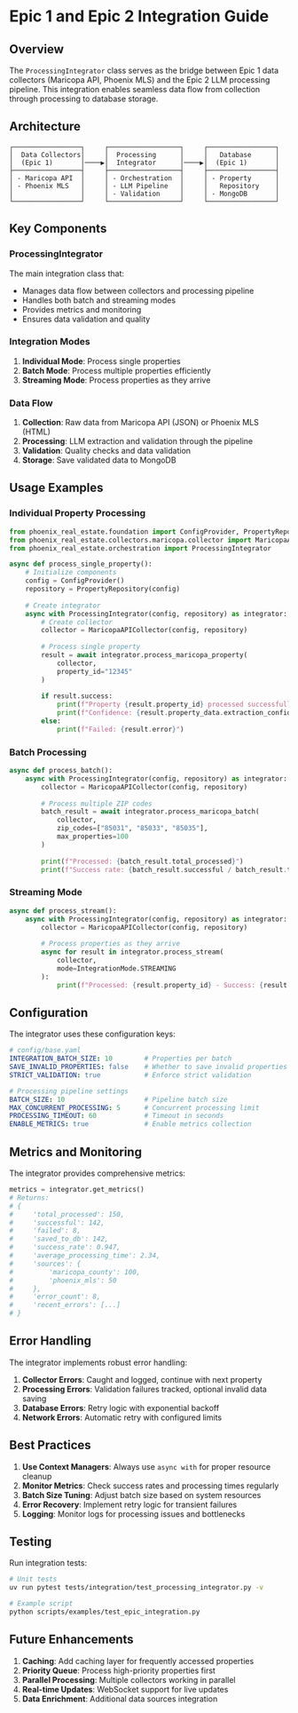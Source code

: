 # Epic 1 and Epic 2 Integration Guide

## Overview

The `ProcessingIntegrator` class serves as the bridge between Epic 1 data collectors (Maricopa API, Phoenix MLS) and the Epic 2 LLM processing pipeline. This integration enables seamless data flow from collection through processing to database storage.

## Architecture

```
┌─────────────────┐     ┌──────────────────┐     ┌─────────────────┐
│  Data Collectors│     │  Processing      │     │   Database      │
│  (Epic 1)       │────▶│  Integrator      │────▶│  (Epic 1)       │
├─────────────────┤     ├──────────────────┤     ├─────────────────┤
│ - Maricopa API  │     │ - Orchestration  │     │ - Property      │
│ - Phoenix MLS   │     │ - LLM Pipeline   │     │   Repository    │
│                 │     │ - Validation     │     │ - MongoDB       │
└─────────────────┘     └──────────────────┘     └─────────────────┘
```

## Key Components

### ProcessingIntegrator

The main integration class that:
- Manages data flow between collectors and processing pipeline
- Handles both batch and streaming modes
- Provides metrics and monitoring
- Ensures data validation and quality

### Integration Modes

1. **Individual Mode**: Process single properties
2. **Batch Mode**: Process multiple properties efficiently
3. **Streaming Mode**: Process properties as they arrive

### Data Flow

1. **Collection**: Raw data from Maricopa API (JSON) or Phoenix MLS (HTML)
2. **Processing**: LLM extraction and validation through the pipeline
3. **Validation**: Quality checks and data validation
4. **Storage**: Save validated data to MongoDB

## Usage Examples

### Individual Property Processing

```python
from phoenix_real_estate.foundation import ConfigProvider, PropertyRepository
from phoenix_real_estate.collectors.maricopa.collector import MaricopaAPICollector
from phoenix_real_estate.orchestration import ProcessingIntegrator

async def process_single_property():
    # Initialize components
    config = ConfigProvider()
    repository = PropertyRepository(config)
    
    # Create integrator
    async with ProcessingIntegrator(config, repository) as integrator:
        # Create collector
        collector = MaricopaAPICollector(config, repository)
        
        # Process single property
        result = await integrator.process_maricopa_property(
            collector,
            property_id="12345"
        )
        
        if result.success:
            print(f"Property {result.property_id} processed successfully")
            print(f"Confidence: {result.property_data.extraction_confidence}")
        else:
            print(f"Failed: {result.error}")
```

### Batch Processing

```python
async def process_batch():
    async with ProcessingIntegrator(config, repository) as integrator:
        collector = MaricopaAPICollector(config, repository)
        
        # Process multiple ZIP codes
        batch_result = await integrator.process_maricopa_batch(
            collector,
            zip_codes=["85031", "85033", "85035"],
            max_properties=100
        )
        
        print(f"Processed: {batch_result.total_processed}")
        print(f"Success rate: {batch_result.successful / batch_result.total_processed:.2%}")
```

### Streaming Mode

```python
async def process_stream():
    async with ProcessingIntegrator(config, repository) as integrator:
        collector = MaricopaAPICollector(config, repository)
        
        # Process properties as they arrive
        async for result in integrator.process_stream(
            collector,
            mode=IntegrationMode.STREAMING
        ):
            print(f"Processed: {result.property_id} - Success: {result.success}")
```

## Configuration

The integrator uses these configuration keys:

```yaml
# config/base.yaml
INTEGRATION_BATCH_SIZE: 10        # Properties per batch
SAVE_INVALID_PROPERTIES: false    # Whether to save invalid properties
STRICT_VALIDATION: true           # Enforce strict validation

# Processing pipeline settings
BATCH_SIZE: 10                    # Pipeline batch size
MAX_CONCURRENT_PROCESSING: 5      # Concurrent processing limit
PROCESSING_TIMEOUT: 60            # Timeout in seconds
ENABLE_METRICS: true              # Enable metrics collection
```

## Metrics and Monitoring

The integrator provides comprehensive metrics:

```python
metrics = integrator.get_metrics()
# Returns:
# {
#     'total_processed': 150,
#     'successful': 142,
#     'failed': 8,
#     'saved_to_db': 142,
#     'success_rate': 0.947,
#     'average_processing_time': 2.34,
#     'sources': {
#         'maricopa_county': 100,
#         'phoenix_mls': 50
#     },
#     'error_count': 8,
#     'recent_errors': [...]
# }
```

## Error Handling

The integrator implements robust error handling:

1. **Collector Errors**: Caught and logged, continue with next property
2. **Processing Errors**: Validation failures tracked, optional invalid data saving
3. **Database Errors**: Retry logic with exponential backoff
4. **Network Errors**: Automatic retry with configured limits

## Best Practices

1. **Use Context Managers**: Always use `async with` for proper resource cleanup
2. **Monitor Metrics**: Check success rates and processing times regularly
3. **Batch Size Tuning**: Adjust batch size based on system resources
4. **Error Recovery**: Implement retry logic for transient failures
5. **Logging**: Monitor logs for processing issues and bottlenecks

## Testing

Run integration tests:

```bash
# Unit tests
uv run pytest tests/integration/test_processing_integrator.py -v

# Example script
python scripts/examples/test_epic_integration.py
```

## Future Enhancements

1. **Caching**: Add caching layer for frequently accessed properties
2. **Priority Queue**: Process high-priority properties first
3. **Parallel Processing**: Multiple collectors working in parallel
4. **Real-time Updates**: WebSocket support for live updates
5. **Data Enrichment**: Additional data sources integration